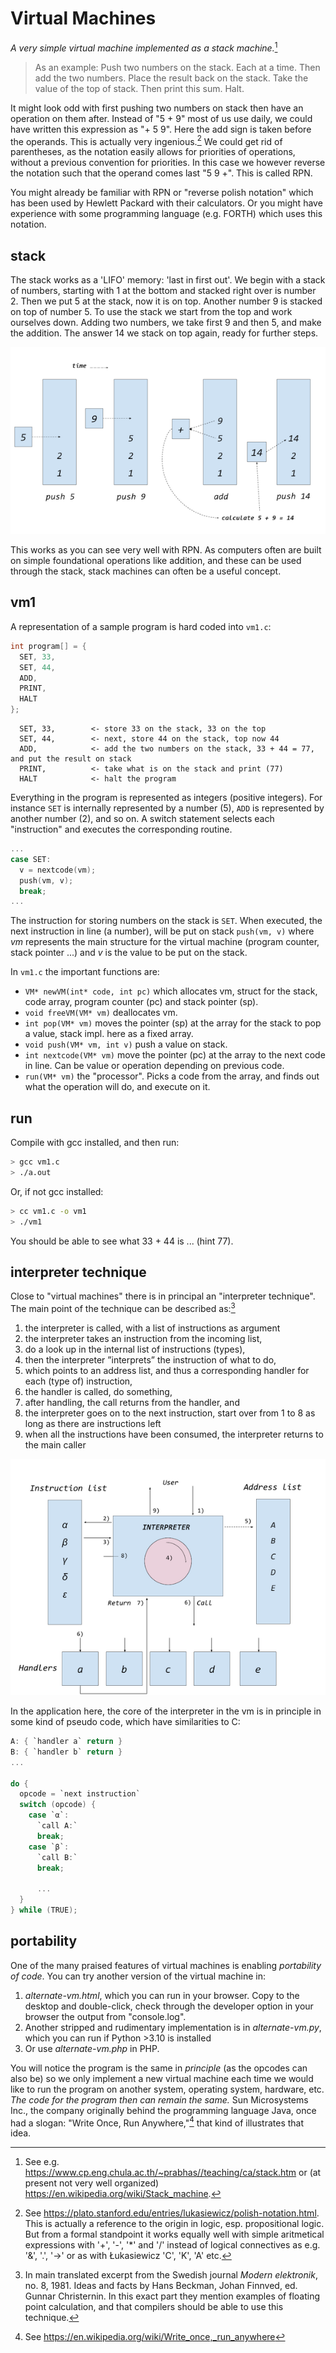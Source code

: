 # Virtual Machines

*A very simple virtual machine implemented as a stack machine.*[^stackmachine]

> As an example: Push two numbers on the stack. Each at a time.
Then add the two numbers. Place the result back on the stack. Take
the value of the top of stack. Then print this sum. Halt.

[^stackmachine]: See e.g. https://www.cp.eng.chula.ac.th/~prabhas//teaching/ca/stack.htm
or (at present not very well organized) https://en.wikipedia.org/wiki/Stack_machine.

It might look odd with first pushing two numbers on stack then
have an operation on them after. Instead of "5 + 9" most of us
use daily, we could have written this expression as "+ 5 9".
Here the add sign is taken before the operands. This is actually
very ingenious.[^polish] We could get rid of parentheses, as the
notation easily allows for priorities of operations, without a
previous convention for priorities. In this case we however
reverse the notation such that the operand comes last "5 9 +".
This is called RPN.

[^polish]: See https://plato.stanford.edu/entries/lukasiewicz/polish-notation.html.
This is actually a reference to the origin in logic, esp. propositional
logic. But from a formal standpoint it works equally well with simple
aritmetical expressions with '+', '-', '*' and '/' instead of
logical connectives as e.g. '&', '.', '->' or as with Łukasiewicz
'C', 'K', 'A' etc.

You might already be familiar with RPN or "reverse polish notation"
which has been used by Hewlett Packard with their calculators.
Or you might have experience with some programming language
(e.g. FORTH) which uses this notation.


## stack

The stack works as a 'LIFO' memory: 'last in first out'.
We begin with a stack of numbers, starting with 1 at the bottom and stacked
right over is number 2. Then we put 5 at the stack, now it is on top.
Another number 9 is stacked on top of number 5. To use the stack we start
from the top and work ourselves down. Adding two numbers, we take first 9
and then 5, and make the addition. The answer 14 we stack on top again,
ready for further steps.

![Stack sample](../assets/images/stack.png)

This works as you can see very well with RPN. As computers often
are built on simple foundational operations like addition, and
these can be used through the stack, stack machines can often be a
useful concept.


## vm1

A representation of a sample program is hard coded into `vm1.c`:

```c
int program[] = {
  SET, 33,
  SET, 44,
  ADD,
  PRINT,
  HALT
};
```

```assembly
  SET, 33,        <- store 33 on the stack, 33 on the top
  SET, 44,        <- next, store 44 on the stack, top now 44
  ADD,            <- add the two numbers on the stack, 33 + 44 = 77, and put the result on stack
  PRINT,          <- take what is on the stack and print (77)
  HALT            <- halt the program
```

Everything in the program is represented as integers (positive integers).
For instance `SET` is internally represented by a number (5), `ADD` is
represented by another number (2), and so on. A switch statement selects
each "instruction" and executes the corresponding routine.

```c
...
case SET:
  v = nextcode(vm);
  push(vm, v);
  break;
...
```

The instruction for storing numbers on the stack is `SET`. When executed,
the next instruction in line (a number), will be put on stack `push(vm, v)`
where *vm* represents the main structure for the virtual machine (program
counter, stack pointer ...) and *v* is the value to be put on the stack.

In `vm1.c` the important functions are:
- `VM* newVM(int* code, int pc)` which allocates vm, struct for the stack, code array, program counter (pc) and stack pointer (sp).
- `void freeVM(VM* vm)` deallocates vm.
- `int pop(VM* vm)` moves the pointer (sp) at the array for the stack to pop a value, stack impl. here as a fixed array.
- `void push(VM* vm, int v)` push a value on stack.
- `int nextcode(VM* vm)` move the pointer (pc) at the array to the next code in line. Can be value or operation depending on previous code.
- `run(VM* vm)` the "processor". Picks a code from the array, and finds out what the operation will do, and execute on it.

## run

Compile with gcc installed, and then run:

```sh
> gcc vm1.c
> ./a.out
```

Or, if not gcc installed:

```sh
> cc vm1.c -o vm1
> ./vm1
```

You should be able to see what 33 + 44 is ... (hint 77).

## interpreter technique

Close to "virtual machines" there is in principal an "interpreter technique".
The main point of the technique can be described as:[^interpret]

[^interpret]: In main translated excerpt from the Swedish journal *Modern elektronik*,
no. 8, 1981. Ideas and facts by Hans Beckman, Johan Finnved, ed. Gunnar Christernin.
In this exact part they mention examples of floating point calculation, and that
compilers should be able to use this technique.

1. the interpreter is called, with a list of instructions as argument
2. the interpreter takes an instruction from the incoming list,
3. do a look up in the internal list of instructions (types),
4. then the interpreter ”interprets” the instruction of what to do,
5. which points to an address list, and thus a corresponding handler for each (type of) instruction,
6. the handler is called, do something,
7. after handling, the call returns from the handler, and
8. the interpreter goes on to the next instruction, start over from 1 to 8 as long as there are instructions left
9. when all the instructions have been consumed, the interpreter returns to the main caller

![Principles of "interpreter technique"](../assets/images/interpreter.png)

In the application here, the core of the interpreter in the vm is in principle
in some kind of pseudo code, which have similarities to C:

```c
A: { `handler a` return }
B: { `handler b` return }
...

do {
  opcode = `next instruction`
  switch (opcode) {
    case `α`:
      `call A:`
      break;
    case `β`:
      `call B:`
      break;

      ...
  }
} while (TRUE);
```

## portability

One of the many praised features of virtual machines is enabling *portability of
code*. You can try another version of the virtual machine in:

1. *alternate-vm.html*, which you can run in your browser. Copy to the desktop
and double-click, check through the developer option in your browser the output
from "console.log".
2. Another stripped and rudimentary implementation is in *alternate-vm.py*, which
you can run if Python >3.10 is installed
3. Or use *alternate-vm.php* in PHP.

You will notice the program is the same in *principle* (as the opcodes can also be)
so we only implement a new virtual machine each time we would like to run the
program on another system, operating system, hardware, etc. *The code for the
program then can remain the same.* Sun Microsystems Inc., the company originally
behind the programming language Java, once had a slogan: "Write Once, Run Anywhere,"[^any]
that kind of illustrates that idea.

[^any]: See https://en.wikipedia.org/wiki/Write_once,_run_anywhere
